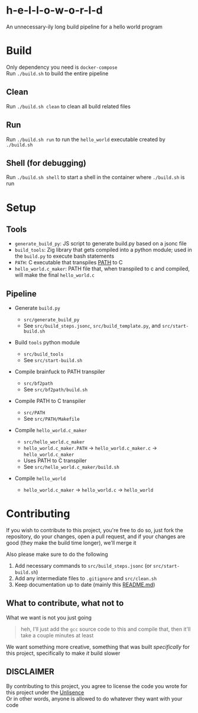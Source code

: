 # h-e-l-l-o-w-o-r-l-d

An unnecessary-ily long build pipeline for a hello world program

# Build

Only dependency you need is `docker-compose`<br/>
Run `./build.sh` to build the entire pipeline

## Clean

Run `./build.sh clean` to clean all build related files

## Run

Run `./build.sh run` to run the `hello_world` executable created by `./build.sh`

## Shell (for debugging)

Run `./build.sh shell` to start a shell in the container where `./build.sh` is run

# Setup

## Tools

<!-- Add an entry here for every sub project -->
- `generate_build_py`: JS script to generate build.py based on a jsonc file
- `build_tools`: Zig library that gets compiled into a python module; used in the `build.py` to execute bash statements
- `PATH`: C executable that transpiles [PATH](https://esolangs.org/wiki/PATH) to C
- `hello_world.c_maker`: PATH file that, when transpiled to c and compiled, will make the final `hello_world.c`

## Pipeline

<!-- Add an entry here for every step in the build process -->
- Generate `build.py`
  - `src/generate_build_py`
  - See `src/build_steps.jsonc`, `src/build_template.py`, and `src/start-build.sh`

- Build `tools` python module
  - `src/build_tools`
  - See `src/start-build.sh`

- Compile brainfuck to PATH transpiler
  - `src/bf2path`
  - See `src/bf2path/build.sh`

- Compile PATH to C transpiler
  - `src/PATH`
  - See `src/PATH/Makefile`

- Compile `hello_world.c_maker`
  - `src/hello_world.c_maker`
  - `hello_world.c_maker.PATH` -> `hello_world.c_maker.c` -> `hello_world.c_maker`
  - Uses PATH to C transpiler
  - See `src/hello_world.c_maker/build.sh`

- Compile `hello_world`
  - `hello_world.c_maker` -> `hello_world.c` -> `hello_world`

# Contributing

If you wish to contribute to this project, you're free to do so,
just fork the repository, do your changes, open a pull request,
and if your changes are good (they make the build time longer), we'll merge it

Also please make sure to do the following<br/>
1) Add necessary commands to `src/build_steps.jsonc` (or `src/start-build.sh`)
2) Add any intermediate files to `.gitignore` and `src/clean.sh`
3) Keep documentation up to date (mainly this [README.md](README.md))

## What to contribute, what not to

What we want is not you just going
> heh, I'll just add the `gcc` source code to this and compile that, then it'll take a couple minutes at least

We want something more creative, something that was built *specifically* for this project, specifically to make *it* build slower

## DISCLAIMER

By contributing to this project, you agree to license the code you wrote for this project under the [Unlisence](LICENSE)<br/>
Or in other words, anyone is allowed to do whatever they want with your code
